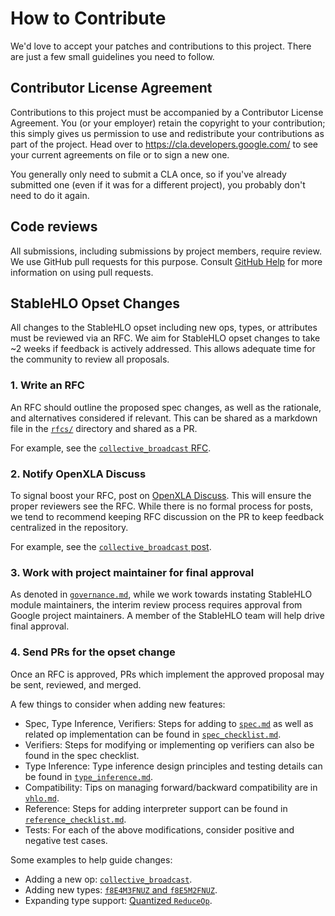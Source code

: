 # How to Contribute

We'd love to accept your patches and contributions to this project. There are
just a few small guidelines you need to follow.

## Contributor License Agreement

Contributions to this project must be accompanied by a Contributor License
Agreement. You (or your employer) retain the copyright to your contribution;
this simply gives us permission to use and redistribute your contributions as
part of the project. Head over to <https://cla.developers.google.com/> to see
your current agreements on file or to sign a new one.

You generally only need to submit a CLA once, so if you've already submitted one
(even if it was for a different project), you probably don't need to do it
again.

## Code reviews

All submissions, including submissions by project members, require review. We
use GitHub pull requests for this purpose. Consult
[GitHub Help](https://help.github.com/articles/about-pull-requests/) for more
information on using pull requests.

## StableHLO Opset Changes

All changes to the StableHLO opset including new ops, types, or attributes must
be reviewed via an RFC. We aim for StableHLO opset changes to take ~2 weeks
if feedback is actively addressed. This allows adequate time for the community
to review all proposals.

### 1. Write an RFC

An RFC should outline the proposed spec changes, as well as the rationale, and
alternatives considered if relevant. This can be shared as a markdown file in
the [`rfcs/`](https://github.com/openxla/stablehlo/tree/main/rfcs) directory and
shared as a PR.

For example, see the [`collective_broadcast` RFC](https://github.com/openxla/stablehlo/pull/1809).

### 2. Notify OpenXLA Discuss

To signal boost your RFC, post on [OpenXLA Discuss](https://groups.google.com/a/openxla.org/g/openxla-discuss).
This will ensure the proper reviewers see the RFC. While there is no formal
process for posts, we tend to recommend keeping RFC discussion on the PR to keep
feedback centralized in the repository.

For example, see the [`collective_broadcast` post](https://groups.google.com/a/openxla.org/g/openxla-discuss/c/Q7JFyoiVFPU/m/dUH_LmJlCgAJ).

### 3. Work with project maintainer for final approval

As denoted in [`governance.md`](https://github.com/openxla/stablehlo/blob/main/docs/governance.md),
while we work towards instating StableHLO module maintainers, the interim review
process requires approval from Google project maintainers. A member of the
StableHLO team will help drive final approval.

### 4. Send PRs for the opset change

Once an RFC is approved, PRs which implement the approved proposal may be sent,
reviewed, and merged.

A few things to consider when adding new features:

- Spec, Type Inference, Verifiers: Steps for adding to [`spec.md`](https://github.com/openxla/stablehlo/blob/main/docs/spec.md)
as well as related op implementation can be found in
[`spec_checklist.md`](https://github.com/openxla/stablehlo/blob/main/docs/spec_checklist.md).
- Verifiers: Steps for modifying or implementing op verifiers can also be found
in the spec checklist.
- Type Inference: Type inference design principles and testing details can be
found in [`type_inference.md`](https://github.com/openxla/stablehlo/blob/main/docs/type_inference.md).
- Compatibility: Tips on managing forward/backward compatibility are in
[`vhlo.md`](https://github.com/openxla/stablehlo/blob/main/docs/vhlo.md#contributing-incompatible-changes).
- Reference: Steps for adding interpreter support can be found in
[`reference_checklist.md`](https://github.com/openxla/stablehlo/blob/main/docs/reference_checklist.md).
- Tests: For each of the above modifications, consider positive and negative
test cases.

Some examples to help guide changes:

- Adding a new op: [`collective_broadcast`](https://github.com/openxla/stablehlo/pull/1856).
- Adding new types: [`f8E4M3FNUZ` and `f8E5M2FNUZ`](https://github.com/openxla/stablehlo/pull/1379).
- Expanding type support: [Quantized `ReduceOp`](https://github.com/openxla/stablehlo/pull/1796).
